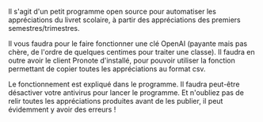 Il s'agit d'un petit programme open source pour automatiser les appréciations du livret scolaire, à partir des appréciations des premiers semestres/trimestres. 

Il vous faudra pour le faire fonctionner une clé OpenAI (payante mais pas chère, de l'ordre de quelques centimes pour traiter une classe). Il faudra en outre avoir le client Pronote d'installé, pour pouvoir utiliser la fonction permettant de copier toutes les appréciations au format csv.

Le fonctionnement est expliqué dans le programme. Il faudra peut-être désactiver votre antivirus pour lancer le programme. Et n'oubliez pas de relir toutes les appréciations produites avant de les publier, il peut évidemment y avoir des erreurs !